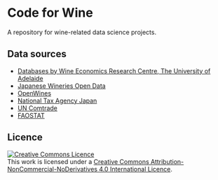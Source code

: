# Code for Wine
A repository for wine-related data science projects.

## Data sources
- [Databases by Wine Economics Research Centre, The University of Adelaide](https://economics.adelaide.edu.au/wine-economics/databases)
- [Japanese Wineries Open Data](https://savethetables.org/winery/)
- [OpenWines](https://github.com/OpenWines)
- [National Tax Agency Japan](https://www.nta.go.jp/taxes/sake/shiori-gaikyo/seizogaikyo/09.htm)
- [UN Comtrade](https://comtrade.un.org/)
- [FAOSTAT](http://www.fao.org/faostat/)

## Licence
<a rel="license" href="http://creativecommons.org/licenses/by-nc-nd/4.0/"><img alt="Creative Commons Licence" style="border-width:0" src="https://i.creativecommons.org/l/by-nc-nd/4.0/88x31.png" /></a><br />This work is licensed under a <a rel="licence" href="http://creativecommons.org/licenses/by-nc-nd/4.0/">Creative Commons Attribution-NonCommercial-NoDerivatives 4.0 International Licence</a>.

